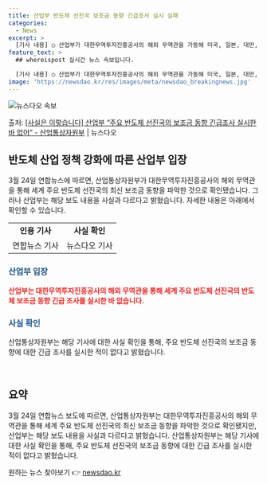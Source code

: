 ```yaml
---
title: 산업부 반도체 선진국 보조금 동향 긴급조사 실시 실패
categories:
  - News
excerpt: >
  [기사 내용] ○ 산업부가 대한무역투자진흥공사의 해외 무역관을 가동해 미국, 일본, 대만, 네덜란드, 독일 …
feature_text: >
  ## whereispost 실시간 뉴스 속보입니다.

  [기사 내용] ○ 산업부가 대한무역투자진흥공사의 해외 무역관을 가동해 미국, 일본, 대만, 네덜란드, 독일 …
image: 'https://newsdao.kr/res/images/meta/newsdao_breakingnews.jpg'
---
```


![뉴스다오 속보](https://newsdao.kr/res/images/meta/newsdao_breakingnews.jpg)

<p>출처: <a href="https://newsdao.kr/3427" rel="dofollow">[사실은 이렇습니다] 산업부 “주요 반도체 선진국의 보조금 동향 긴급조사 실시한 바 없어” - 산업통상자원부</a> | 뉴스다오</p>

<h2 data-ke-size="size26">반도체 산업 정책 강화에 따른 산업부 입장</h2>
<p data-ke-size="size16">3월 24일 연합뉴스에 따르면, 산업통상자원부가 대한무역투자진흥공사의 해외 무역관을 통해 세계 주요 반도체 선진국의 최신 보조금 동향을 파악한 것으로 확인됐습니다. 그러나 산업부는 해당 보도 내용을 사실과 다르다고 밝혔습니다. 자세한 내용은 아래에서 확인할 수 있습니다.</p>

<table>
  <tbody>
    <tr>
      <td style="text-align: center; height: 17px;"><b>인용 기사</b></td>
      <td style="text-align: center; height: 17px;"><b>사실 확인</b></td>
    </tr>
    <tr>
      <td style="text-align: center; height: 17px;">연합뉴스 기사</td>
      <td style="text-align: center; height: 17px;">뉴스다오 기사</td>
    </tr>
  </tbody>
</table>

<h3><b><span style="color: #1a5490;">산업부 입장</span></b></h3>
<p data-ke-size="size16"><b><span style="color: #ee2323;">산업부는 대한무역투자진흥공사의 해외 무역관을 통해 세계 주요 반도체 선진국의 반도체 보조금 동향 긴급 조사를 실시한 바 없습니다.</span></b></p>

<h3><b><span style="color: #1a5490;">사실 확인</span></b></h3>
<p data-ke-size="size16">산업통상자원부는 해당 기사에 대한 사실 확인을 통해, 주요 반도체 선진국의 보조금 동향에 대한 긴급 조사를 실시한 적이 없다고 밝혔습니다.</p>

<p data-ke-size="size16">&nbsp;</p>

<h2 data-ke-size="size26">요약</h2>
<p data-ke-size="size16">3월 24일 연합뉴스 보도에 따르면, 산업통상자원부는 대한무역투자진흥공사의 해외 무역관을 통해 세계 주요 반도체 선진국의 최신 보조금 동향을 파악한 것으로 확인됐지만, 산업부는 해당 보도 내용을 사실과 다르다고 밝혔습니다. 산업통상자원부는 해당 기사에 대한 사실 확인을 통해, 주요 반도체 선진국의 보조금 동향에 대한 긴급 조사를 실시한 적이 없다고 밝혔습니다.</p>
 

원하는 뉴스 찾아보기 👉 <a href="https://newsdao.kr" rel="dofollow">newsdao.kr</a>


